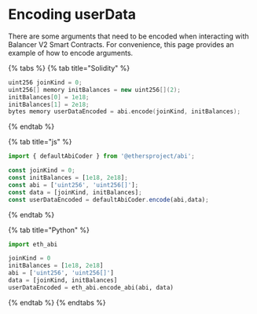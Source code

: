 # Encoding userData

There are some arguments that need to be encoded when interacting with Balancer V2 Smart Contracts. For convenience, this page provides an example of how to encode arguments.

{% tabs %}
{% tab title="Solidity" %}
```cpp
uint256 joinKind = 0;
uint256[] memory initBalances = new uint256[](2);
initBalances[0] = 1e18;
initBalances[1] = 2e18;
bytes memory userDataEncoded = abi.encode(joinKind, initBalances);
```
{% endtab %}

{% tab title="js" %}
```javascript
import { defaultAbiCoder } from '@ethersproject/abi';

const joinKind = 0;
const initBalances = [1e18, 2e18];
const abi = ['uint256', 'uint256[]'];
const data = [joinKind, initBalances];
const userDataEncoded = defaultAbiCoder.encode(abi,data);
```
{% endtab %}

{% tab title="Python" %}
```python
import eth_abi

joinKind = 0
initBalances = [1e18, 2e18]
abi = ['uint256', 'uint256[]']
data = [joinKind, initBalances]
userDataEncoded = eth_abi.encode_abi(abi, data)
```
{% endtab %}
{% endtabs %}
